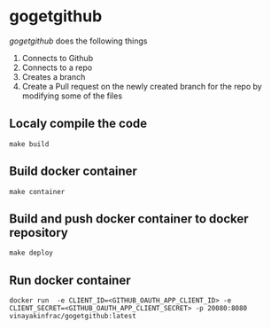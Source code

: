 # gogetgithub

*gogetgithub* does the following things
1. Connects to Github 
2. Connects to a repo 
3. Creates a branch
4. Create a Pull request on the newly created branch for the repo by modifying some of the files

## Localy compile the code

```
make build
```
## Build docker container

```
make container
```
## Build and push docker container to docker repository

```
make deploy
```
## Run docker container

```
docker run  -e CLIENT_ID=<GITHUB_OAUTH_APP_CLIENT_ID> -e CLIENT_SECRET=<GITHUB_OAUTH_APP_CLIENT_SECRET> -p 20080:8080 vinayakinfrac/gogetgithub:latest
```